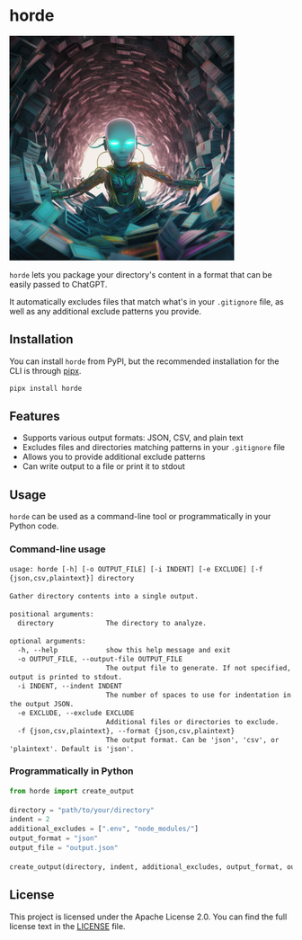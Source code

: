 # horde

<img src="static/ai.png" alt="mascot" style="width: 400px; height: auto;">   

`horde` lets you package your directory's content in a format that can be easily passed to ChatGPT. 


It automatically excludes files that match what's in your `.gitignore` file, as well as any additional exclude patterns you provide.

## Installation
You can install `horde` from PyPI, but the recommended installation for the CLI is through [pipx][pipx].

```bash
pipx install horde
```

## Features

- Supports various output formats: JSON, CSV, and plain text
- Excludes files and directories matching patterns in your `.gitignore` file
- Allows you to provide additional exclude patterns
- Can write output to a file or print it to stdout

## Usage

`horde` can be used as a command-line tool or programmatically in your Python code.

### Command-line usage

```
usage: horde [-h] [-o OUTPUT_FILE] [-i INDENT] [-e EXCLUDE] [-f {json,csv,plaintext}] directory

Gather directory contents into a single output.

positional arguments:
  directory             The directory to analyze.

optional arguments:
  -h, --help            show this help message and exit
  -o OUTPUT_FILE, --output-file OUTPUT_FILE
                        The output file to generate. If not specified, output is printed to stdout.
  -i INDENT, --indent INDENT
                        The number of spaces to use for indentation in the output JSON.
  -e EXCLUDE, --exclude EXCLUDE
                        Additional files or directories to exclude.
  -f {json,csv,plaintext}, --format {json,csv,plaintext}
                        The output format. Can be 'json', 'csv', or 'plaintext'. Default is 'json'.
```

### Programmatically in Python

```python
from horde import create_output

directory = "path/to/your/directory"
indent = 2
additional_excludes = [".env", "node_modules/"]
output_format = "json"
output_file = "output.json"

create_output(directory, indent, additional_excludes, output_format, output_file)
```

## License

This project is licensed under the Apache License 2.0. You can find the full license text in the [LICENSE](LICENSE) file.

[pipx]: https://pypa.github.io/pipx/
